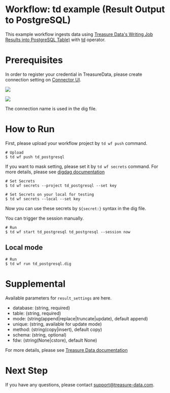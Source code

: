 # Workflow: td example (Result Output to PostgreSQL)

This example workflow ingests data using [Treasure Data's Writing Job Results into PostgreSQL Table)](https://docs.treasuredata.com/articles/result-into-postgresql) with [td](http://docs.digdag.io/operators/td.html) operator.

# Prerequisites

In order to register your credential in TreasureData, please create connection setting on [Connector UI](https://console.treasuredata.com/app/connections).

![](https://t.gyazo.com/teams/treasure-data/3d686ed4b6d0f5842c8b3b6be0f3696e.png)

![](https://t.gyazo.com/teams/treasure-data/a48831f1b3230ededbfccb3266e850e7.png)

The connection name is used in the dig file.

# How to Run

First, please upload your workflow project by `td wf push` command.

    # Upload
    $ td wf push td_postgresql

If you want to mask setting, please set it by `td wf secrets` command. For more details, please see [digdag documentation](http://docs.digdag.io/command_reference.html#secrets)

    # Set Secrets
    $ td wf secrets --project td_postgresql --set key

    # Set Secrets on your local for testing
    $ td wf secrets --local --set key

Now you can use these secrets by `${secret:}` syntax in the dig file.

You can trigger the session manually.

    # Run
    $ td wf start td_postgresql td_postgresql --session now

## Local mode

    # Run
    $ td wf run td_postgresql.dig
    
# Supplemental

Available parameters for `result_settings` are here.

- database: (string, required)
- table: (string, required)
- mode: (string(append|replace|truncate|update), default append)
- unique: (string, available for update mode)
- method: (string(copy|insert), default copy)
- schema: (string, optional)
- fdw: (string(None|cstore), default None)

For more details, please see [Treasure Data documentation](https://docs.treasuredata.com/articles/result-into-postgresql#result-output-url-format)

# Next Step

If you have any questions, please contact support@treasure-data.com.
